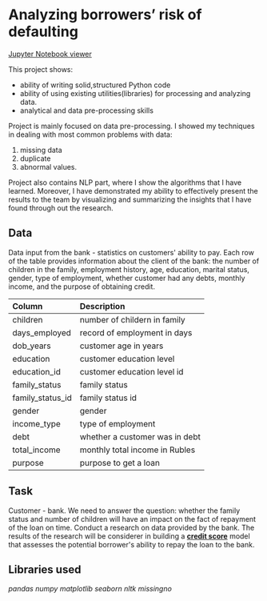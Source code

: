 # Analyzing borrowers’ risk of defaulting

[Jupyter Notebook viewer](https://nbviewer.jupyter.org/github/abatomunkuev/Yandex_Practicum_DS_EN/blob/main/bank_credit_score/bank_credit_score.ipynb)

This project shows: 
- ability of writing solid,structured Python code 
- ability of using existing utilities(libraries) for processing and analyzing data.
- analytical and data pre-processing skills

Project is mainly focused on data pre-processing. I showed my techniques in dealing with most common problems with data:
1. missing data
2. duplicate
3. abnormal values. 

Project also contains NLP part, where I show the algorithms that I have learned. Moreover, I have demonstrated my ability to effectively present the results to the team by visualizing and summarizing the insights that I have found through out the research.



## Data
Data input from the bank - statistics on customers' ability to pay. Each row of the table provides information about the client of the bank: the number of children in the family, employment history, age, education, marital status, gender, type of employment, whether customer had any debts, monthly income, and the purpose of obtaining credit.

|Column            |Description            |
 |:---------------|:------------------------|
|children        |number of childern in family                 |
|days_employed        |record of employment in days                |
|dob_years        |customer age in years               |
|education        |customer education level                 |
|education_id        |customer education level id                 |
|family_status        |family status                 |
|family_status_id        |family status id                 |
|gender        |gender                 |
|income_type        |type of employment                 |
|debt        |whether a customer was in debt                |
|total_income        |monthly total income  in Rubles             |
|purpose        |purpose to get a loan                 |

## Task

Customer - bank. We need to answer the question: whether the family status and number of children will have an impact on the fact of repayment of the loan on time. Conduct a research on data provided by the bank. The results of the research will be considerer in building a [**credit score**](https://en.wikipedia.org/wiki/Credit_score) model that assesses the potential borrower's ability to repay the loan to the bank.


## Libraries used
*pandas*
*numpy*
*matplotlib*
*seaborn*
*nltk*
*missingno*
